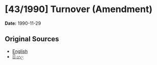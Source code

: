 # [43/1990] Turnover (Amendment)

**Date:** 1990-11-29

## Original Sources

- [English](https://documents.gov.lk/view/acts/1990/11/43-1990_E.pdf)
- [සිංහල](https://documents.gov.lk/view/acts/1990/11/43-1990_S.pdf)
